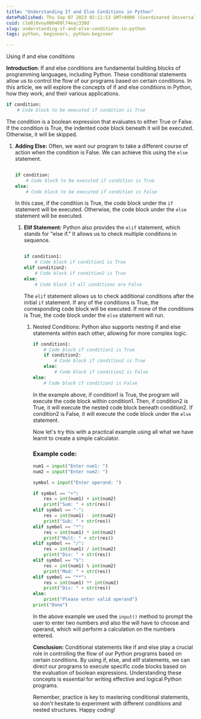 ```yaml
---
title: "Understanding If and Else Conditions in Python"
datePublished: Thu Sep 07 2023 02:11:53 GMT+0000 (Coordinated Universal Time)
cuid: clm8j8voy000409l74eaj330d
slug: understanding-if-and-else-conditions-in-python
tags: python, beginners, python-beginner

---
```


Using if and else conditions

**Introduction**: If and else conditions are fundamental building blocks of programming languages, including Python. These conditional statements allow us to control the flow of our programs based on certain conditions. In this article, we will explore the concepts of if and else conditions in Python, how they work, and their various applications.

```python
if condition:
    # Code block to be executed if condition is True
```

The condition is a boolean expression that evaluates to either True or False. If the condition is True, the indented code block beneath it will be executed. Otherwise, it will be skipped.

1. **Adding Else:** Often, we want our program to take a different course of action when the condition is False. We can achieve this using the `else` statement.
    
    ```python
    
    if condition:
        # Code block to be executed if condition is True
    else:
        # Code block to be executed if condition is False
    ```
    
    In this case, if the condition is True, the code block under the `if` statement will be executed. Otherwise, the code block under the `else` statement will be executed.
    
    1. **Elif Statement:** Python also provides the `elif` statement, which stands for "else if." It allows us to check multiple conditions in sequence.
        
        ```python
        
        if condition1:
            # Code block if condition1 is True
        elif condition2:
            # Code block if condition2 is True
        else:
            # Code block if all conditions are False
        ```
        
        The `elif` statement allows us to check additional conditions after the initial `if` statement. If any of the conditions is True, the corresponding code block will be executed. If none of the conditions is True, the code block under the `else` statement will run.
        
        1. Nested Conditions: Python also supports nesting if and else statements within each other, allowing for more complex logic.
            
            ```python
            if condition1:
                # Code block if condition1 is True
                if condition2:
                    # Code block if condition2 is True
                else:
                    # Code block if condition2 is False
            else:
                # Code block if condition1 is False
            ```
            
            In the example above, if condition1 is True, the program will execute the code block within condition1. Then, if condition2 is True, it will execute the nested code block beneath condition2. If condition2 is False, it will execute the code block under the `else` statement.
            
            Now let's try this with a practical example using all what we have learnt to create a simple calculator.
            
            ### Example code:
            
            ```python
            num1 = input("Enter num1: ")
            num2 = input("Enter num2: ")
            
            symbol = input("Enter operand: ")
            
            if symbol == "+":
                res = int(num1) + int(num2)
                print("Sum: " + str(res))
            elif symbol == "-":
                res = int(num1) - int(num2)
                print("Sub: " + str(res))
            elif symbol == "*":
                res = int(num1) * int(num2)
                print("Mult: " + str(res))
            elif symbol == "/":
                res = int(num1) / int(num2)
                print("Div: " + str(res))
            elif symbol == "%":
                res = int(num1) % int(num2)
                print("Mod: " + str(res))
            elif symbol == "**":
                res = int(num1) ** int(num2)
                print("Div: " + str(res))
            else:
                print("Please enter valid operand")
            print("Done")
            ```
            
            In the above example we used the `input()` method to prompt the user to enter two numbers and also the will have to choose and operand, which will perform a calculation on the numbers entered.
            
            **Conclusion:** Conditional statements like if and else play a crucial role in controlling the flow of our Python programs based on certain conditions. By using if, else, and elif statements, we can direct our programs to execute specific code blocks based on the evaluation of boolean expressions. Understanding these concepts is essential for writing effective and logical Python programs.
            
            Remember, practice is key to mastering conditional statements, so don't hesitate to experiment with different conditions and nested structures. Happy coding!